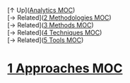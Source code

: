[↑ Up]([Analytics MOC](../../Analytics%20MOC.md))  
[→ Related]([2 Methodologies MOC](../2%20Methodologies/2%20Methodologies%20MOC.md))  
[→ Related]([3 Methods MOC](../3%20Methods/3%20Methods%20MOC.md))  
[→ Related]([4 Techniques MOC](../4%20Techniques/4%20Techniques%20MOC.md))  
[→ Related]([5 Tools MOC](../5%20Tools/5%20Tools%20MOC.md))

# [1 Approaches MOC](.md)


